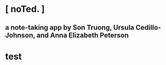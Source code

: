 # [ noTed. ]
## a note-taking app by Son Truong, Ursula Cedillo-Johnson, and Anna Elizabeth Peterson
# test
